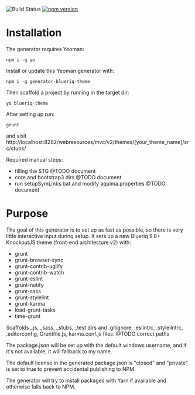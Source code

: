 ![Build Status](https://travis-ci.org/mdvanes/generator-blueriq-theme.svg?branch=master) [![npm version](https://badge.fury.io/js/generator-blueriq-theme.svg)](https://badge.fury.io/js/generator-blueriq-theme)

# Installation

The generator requires Yeoman:

```
npm i -g yo
```

Install or update this Yeoman generator with:

```
npm i -g generator-blueriq-theme
```
Then scaffold a project by running in the target dir:

```
yo blueriq-theme
```

After setting up run:

```
grunt
```

and visit http://localhost:8282/webresources/mvc/v2/themes/[your_theme_name]/src/stubs/

Required manual steps:

* filling the STG @TODO document
* core and bootstrap3 dirs @TODO document
* run setupSymLinks.bat and modify aquima.properties @TODO document

# Purpose

The goal of this generator is to set up as fast as possible, so there is very little interactive input during setup. 
It sets up a new Blueriq 9.8+ KnockoutJS theme (front-end architecture v2) with:

* grunt
* grunt-browser-sync
* grunt-contrib-uglify
* grunt-contrib-watch
* grunt-eslint
* grunt-notify
* grunt-sass
* grunt-stylelint
* grunt-karma
* load-grunt-tasks
* time-grunt

Scaffolds \_js, \_sass, \_stubs, _test dirs and .gitignore, .eslintrc, .stylelintrc, .editorconfig, Gruntfile.js, karma.conf.js files.
@TODO correct paths

The package.json will be set up with the default windows username, and if it's not available, it will fallback to my name. 

The default license in the generated package.json is "closed" and "private" is set to true to prevent accidental publishing to NPM.

The generator will try to install packages with Yarn if available and otherwise falls back to NPM.
